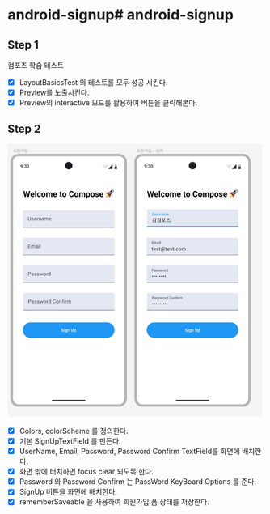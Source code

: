 # android-signup# android-signup

## Step 1

컴포즈 학습 테스트

- [x] LayoutBasicsTest 의 테스트를 모두 성공 시킨다.
- [x] Preview를 노출시킨다.
- [x] Preview의 interactive 모드를 활용하여 버튼을 클릭해본다.

## Step 2

![img.png](images/img.png)

- [x] Colors, colorScheme 를 정의한다.
- [x] 기본 SignUpTextField 를 만든다.
- [x] UserName, Email, Password, Password Confirm TextField를 화면에 배치한다.
- [x] 화면 밖에 터치하면 focus clear 되도록 한다.
- [x] Password 와 Password Confirm 는 PassWord KeyBoard Options 를 준다.
- [x] SignUp 버튼을 화면에 배치한다. 
- [x] rememberSaveable 을 사용하여 회원가입 폼 상태를 저장한다.